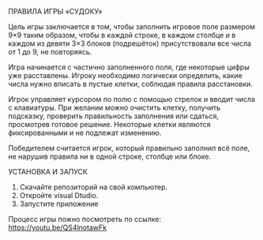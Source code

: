 ПРАВИЛА ИГРЫ «СУДОКУ»

Цель игры заключается в том, чтобы заполнить игровое поле размером 9×9 таким образом, чтобы в каждой строке, в каждом столбце и в каждом из девяти 3×3 блоков (подрешёток) присутствовали все числа от 1 до 9, не повторяясь.

Игра начинается с частично заполненного поля, где некоторые цифры уже расставлены. Игроку необходимо логически определить, какие числа нужно вписать в пустые клетки, соблюдая правила расстановки.

Игрок управляет курсором по полю с помощью стрелок и вводит числа с клавиатуры. При желании можно очистить клетку, получить подсказку, проверить правильность заполнения или сдаться, просмотрев готовое решение. Некоторые клетки являются фиксированными и не подлежат изменению.

Победителем считается игрок, который правильно заполнил всё поле, не нарушив правила ни в одной строке, столбце или блоке.

УСТАНОВКА И ЗАПУСК
1. Скачайте репозиторий на свой компьютер.
2. Откройте visual Dtudio.
3. Запустите приложение

Процесс игры пожно посмотреть по ссылке: https://youtu.be/QS4lnotawFk
